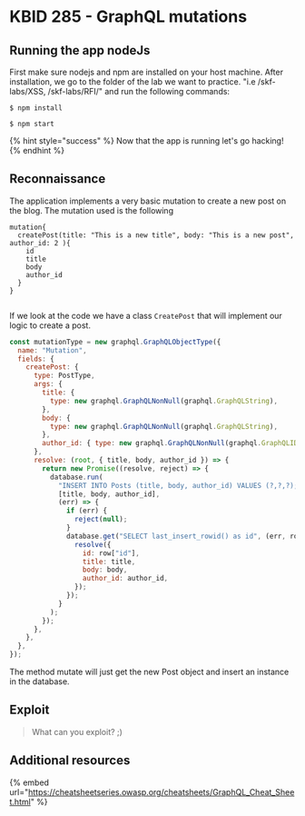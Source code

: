 # KBID 285 - GraphQL mutations

## Running the app nodeJs

First make sure nodejs and npm are installed on your host machine.
After installation, we go to the folder of the lab we want to practice.
"i.e /skf-labs/XSS, /skf-labs/RFI/" and run the following commands:

```
$ npm install
```

```
$ npm start
```

{% hint style="success" %}
Now that the app is running let's go hacking!
{% endhint %}

## Reconnaissance

The application implements a very basic mutation to create a new post on the blog. The mutation used is the following

```
mutation{
  createPost(title: "This is a new title", body: "This is a new post", author_id: 2 ){
    id
    title
    body
    author_id
  }
}


```

If we look at the code we have a class `CreatePost` that will implement our logic to create a post.

```javascript
const mutationType = new graphql.GraphQLObjectType({
  name: "Mutation",
  fields: {
    createPost: {
      type: PostType,
      args: {
        title: {
          type: new graphql.GraphQLNonNull(graphql.GraphQLString),
        },
        body: {
          type: new graphql.GraphQLNonNull(graphql.GraphQLString),
        },
        author_id: { type: new graphql.GraphQLNonNull(graphql.GraphQLID) },
      },
      resolve: (root, { title, body, author_id }) => {
        return new Promise((resolve, reject) => {
          database.run(
            "INSERT INTO Posts (title, body, author_id) VALUES (?,?,?);",
            [title, body, author_id],
            (err) => {
              if (err) {
                reject(null);
              }
              database.get("SELECT last_insert_rowid() as id", (err, row) => {
                resolve({
                  id: row["id"],
                  title: title,
                  body: body,
                  author_id: author_id,
                });
              });
            }
          );
        });
      },
    },
  },
});
```

The method mutate will just get the new Post object and insert an instance in the database.

## Exploit

> What can you exploit? ;)

## Additional resources

{% embed url="https://cheatsheetseries.owasp.org/cheatsheets/GraphQL_Cheat_Sheet.html" %}
